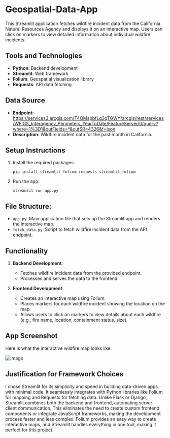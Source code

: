 # Geospatial-Data-App
This Streamlit application fetches wildfire incident data from the California Natural Resources Agency and displays it on an interactive map. Users can click on markers to view detailed information about individual wildfire incidents.

## Tools and Technologies

- **Python**: Backend development
- **Streamlit**: Web framework
- **Folium**: Geospatial visualization library
- **Requests**: API data fetching

## Data Source

- **Endpoint**: https://services3.arcgis.com/T4QMspbfLg3qTGWY/arcgis/rest/services/WFIGS_Interagency_Perimeters_YearToDate/FeatureServer/0/query?where=1%3D1&outFields=*&outSR=4326&f=json
- **Description**: Wildfire incident data for the past month in California.

## Setup Instructions

1. Install the required packages:
    ```
    pip install streamlit folium requests streamlit_folium
    ```

2. Run the app:
    ```
    streamlit run app.py
    ```
## File Structure:

- `app.py`: Main application file that sets up the Streamlit app and renders the interactive map.
- `fetch_data.py`: Script to fetch wildfire incident data from the API endpoint.

## Functionality

1. **Backend Development**:
    - Fetches wildfire incident data from the provided endpoint.
    - Processes and serves the data to the frontend.

2. **Frontend Development**:
    - Creates an interactive map using Folium.
    - Places markers for each wildfire incident showing the location on the map.
    - Allows users to click on markers to view details about each wildfire (e.g., fire name, location, containment status, size).
  

## App Screenshot

Here is what the interactive wildfire map looks like:

![image](https://github.com/user-attachments/assets/62c95b6f-9da5-4245-9ebe-3af2f85e6214)


## Justification for Framework Choices

I chose Streamlit for its simplicity and speed in building data-driven apps with minimal code. It seamlessly integrates with Python libraries like Folium for mapping and Requests for fetching data. Unlike Flask or Django, Streamlit combines both the backend and frontend, automating server-client communication. This eliminates the need to create custom frontend components or integrate JavaScript frameworks, making the development process faster and less complex. Folium provides an easy way to create interactive maps, and Streamlit handles everything in one tool, making it perfect for this project.

